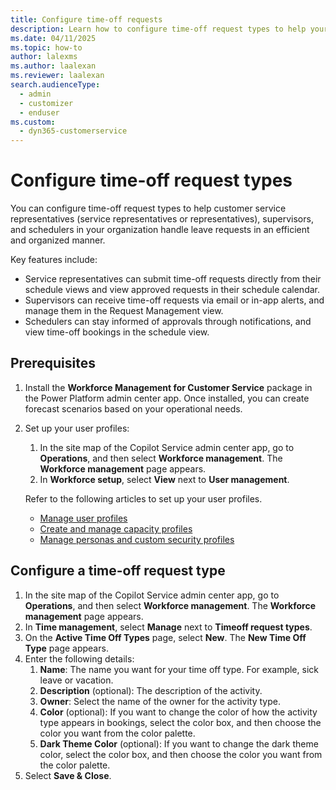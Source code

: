 ```yaml
---
title: Configure time-off requests
description: Learn how to configure time-off request types to help your organization efficiently handle leave requests.
ms.date: 04/11/2025
ms.topic: how-to
author: lalexms
ms.author: laalexan
ms.reviewer: laalexan
search.audienceType: 
  - admin
  - customizer
  - enduser
ms.custom: 
  - dyn365-customerservice
---
```


# Configure time-off request types

You can configure time-off request types to help customer service representatives (service representatives or representatives), supervisors, and schedulers in your organization handle leave requests in an efficient and organized manner. 

Key features include:

- Service representatives can submit time-off requests directly from their schedule views and view approved requests in their schedule calendar.
- Supervisors can receive time-off requests via email or in-app alerts, and manage them in the Request Management view.
- Schedulers can stay informed of approvals through notifications, and view time-off bookings in the schedule view.

## Prerequisites

1. Install the **Workforce Management for Customer Service** package in the Power Platform admin center app. Once installed, you can create forecast scenarios based on your operational needs.
1. Set up your user profiles:
     1. In the site map of the Copilot Service admin center app, go to **Operations**, and then select **Workforce management**. The **Workforce management** page appears.
     1. In **Workforce setup**, select **View** next to **User management**.

   Refer to the following articles to set up your user profiles.
    -	[Manage user profiles](/dynamics365/customer-service/users-user-profiles)
    -	[Create and manage capacity profiles](/dynamics365/customer-service/capacity-profiles)
    -	[Manage personas and custom security profiles](/dynamics365/customer-service/role-persona-mapping)

## Configure a time-off request type

1. In the site map of the Copilot Service admin center app, go to **Operations**, and then select **Workforce management**. The **Workforce management** page appears.
1. In **Time management**, select **Manage** next to **Timeoff request types**.
1. On the **Active Time Off Types** page, select **New**. The **New Time Off Type** page appears.
1. Enter the following details:
     1. **Name**: The name you want for your time off type. For example, sick leave or vacation.
     1. **Description** (optional): The description of the activity.
     1. **Owner**: Select the name of the owner for the activity type.
     1. **Color** (optional): If you want to change the color of how the activity type appears in bookings, select the color box, and then choose the color you want from the color palette.
     1. **Dark Theme Color** (optional): If you want to change the dark theme color, select the color box, and then choose the color you want from the color palette.
1. Select **Save & Close**.

